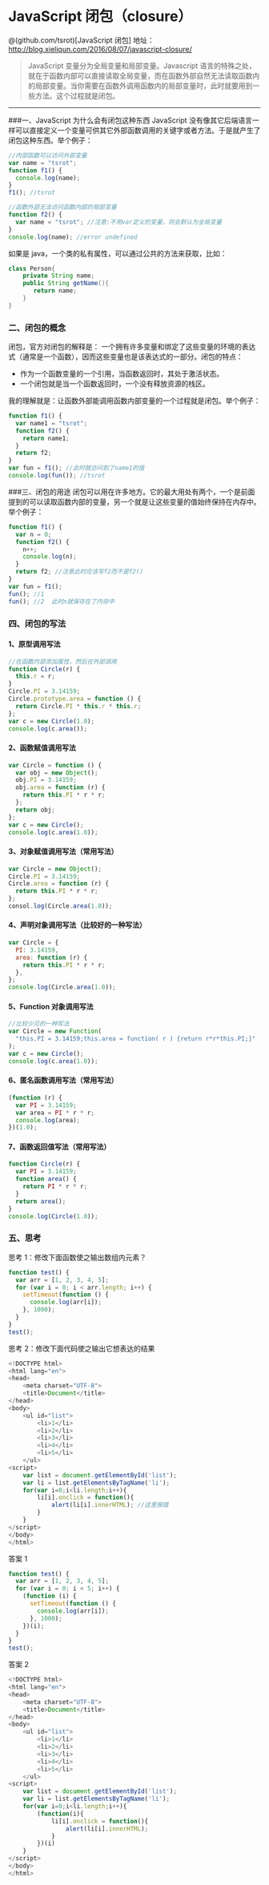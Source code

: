 # JavaScript 闭包（closure）

@(github.com/tsrot)[JavaScript 闭包]
地址：http://blog.xieliqun.com/2016/08/07/javascript-closure/

> JavaScript 变量分为全局变量和局部变量。Javascript 语言的特殊之处，就在于函数内部可以直接读取全局变量，而在函数外部自然无法读取函数内的局部变量。当你需要在函数外调用函数内的局部变量时，此时就要用到一些方法。这个过程就是闭包。

---

###一、JavaScript 为什么会有闭包这种东西
JavaScript 没有像其它后端语言一样可以直接定义一个变量可供其它外部函数调用的关键字或者方法。于是就产生了闭包这种东西。举个例子：

```javascript
//内部函数可以访问外部变量
var name = "tsrot";
function f1() {
  console.log(name);
}
f1(); //tsrot
```

```javascript
//函数外部无法访问函数内部的局部变量
function f2() {
  var name = "tsrot"; //注意:不用var定义的变量，将会默认为全局变量
}
console.log(name); //error undefined
```

如果是 java，一个类的私有属性，可以通过公共的方法来获取，比如：

```java
class Person{
    private String name;
    public String getName(){
       return name;
    }
}
```

### 二、闭包的概念

闭包，官方对闭包的解释是：
一个拥有许多变量和绑定了这些变量的环境的表达式（通常是一个函数），因而这些变量也是该表达式的一部分。闭包的特点：

- 作为一个函数变量的一个引用，当函数返回时，其处于激活状态。
- 一个闭包就是当一个函数返回时，一个没有释放资源的栈区。

我的理解就是：让函数外部能调用函数内部变量的一个过程就是闭包。举个例子：

```javascript
function f1() {
  var name1 = "tsrot";
  function f2() {
    return name1;
  }
  return f2;
}
var fun = f1(); //此时就访问到了name1的值
console.log(fun()); //tsrot
```

###三、闭包的用途
闭包可以用在许多地方。它的最大用处有两个，一个是前面提到的可以读取函数内部的变量，另一个就是让这些变量的值始终保持在内存中。举个例子：

```javascript
function f1() {
  var n = 0;
  function f2() {
    n++;
    console.log(n);
  }
  return f2; //注意此时应该写f2而不是f2()
}
var fun = f1();
fun(); //1
fun(); //2  此时n就保存在了内存中
```

### 四、闭包的写法

#### 1、原型调用写法

```javascript
//在函数内部添加属性，然后在外部调用
function Circle(r) {
  this.r = r;
}
Circle.PI = 3.14159;
Circle.prototype.area = function () {
  return Circle.PI * this.r * this.r;
};
var c = new Circle(1.0);
console.log(c.area());
```

#### 2、函数赋值调用写法

```javascript
var Circle = function () {
  var obj = new Object();
  obj.PI = 3.14159;
  obj.area = function (r) {
    return this.PI * r * r;
  };
  return obj;
};
var c = new Circle();
console.log(c.area(1.0));
```

#### 3、对象赋值调用写法（常用写法）

```javascript
var Circle = new Object();
Circle.PI = 3.14159;
Circle.area = function (r) {
  return this.PI * r * r;
};
consol.log(Circle.area(1.0));
```

#### 4、声明对象调用写法（比较好的一种写法）

```javascript
var Circle = {
  PI: 3.14159,
  area: function (r) {
    return this.PI * r * r;
  },
};
console.log(Circle.area(1.0));
```

#### 5、Function 对象调用写法

```javascript
//比较少见的一种写法
var Circle = new Function(
  "this.PI = 3.14159;this.area = function( r ) {return r*r*this.PI;}"
);
var c = new Circle();
console.log(c.area(1.0));
```

#### 6、匿名函数调用写法（常用写法）

```javascript
(function (r) {
  var PI = 3.14159;
  var area = PI * r * r;
  console.log(area);
})(1.0);
```

#### 7、函数返回值写法（常用写法）

```javascript
function Circle(r) {
  var PI = 3.14159;
  function area() {
    return PI * r * r;
  }
  return area();
}
console.log(Circle(1.0));
```

### 五、思考

思考 1：修改下面函数使之输出数组内元素？

```javascript
function test() {
  var arr = [1, 2, 3, 4, 5];
  for (var i = 0; i < arr.length; i++) {
    setTimeout(function () {
      console.log(arr[i]);
    }, 1000);
  }
}
test();
```

思考 2：修改下面代码使之输出它想表达的结果

```javascript
<!DOCTYPE html>
<html lang="en">
<head>
	<meta charset="UTF-8">
	<title>Document</title>
</head>
<body>
	<ul id="list">
		<li>1</li>
		<li>2</li>
		<li>3</li>
		<li>4</li>
		<li>5</li>
	</ul>
<script>
	var list = document.getElementById('list');
	var li = list.getElementsByTagName('li');
	for(var i=0;i<li.length;i++){
		li[i].onclick = function(){
			alert(li[i].innerHTML); //这里报错
		}
	}
</script>
</body>
</html>
```

答案 1

```javascript
function test() {
  var arr = [1, 2, 3, 4, 5];
  for (var i = 0; i < 5; i++) {
    (function (i) {
      setTimeout(function () {
        console.log(arr[i]);
      }, 1000);
    })(i);
  }
}
test();
```

答案 2

```javascript
<!DOCTYPE html>
<html lang="en">
<head>
	<meta charset="UTF-8">
	<title>Document</title>
</head>
<body>
	<ul id="list">
		<li>1</li>
		<li>2</li>
		<li>3</li>
		<li>4</li>
		<li>5</li>
	</ul>
<script>
	var list = document.getElementById('list');
	var li = list.getElementsByTagName('li');
	for(var i=0;i<li.length;i++){
		(function(i){
			li[i].onclick = function(){
				alert(li[i].innerHTML);
			}
		})(i)
	}
</script>
</body>
</html>
```

